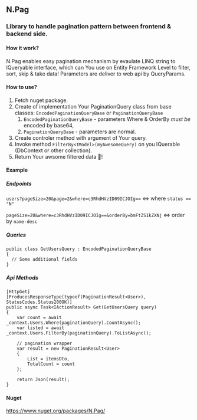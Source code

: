 ## N.Pag
### Library to handle pagination pattern between frontend & backend side.


#### How it work?

N.Pag enables easy pagination mechanism by evaulate LINQ string to IQueryable interface, which can You use on Entity Framework Level to filter, sort, skip & take data! Parameters are deliver to web api by QueryParams.

#### How to use? 

1. Fetch nuget package.
2. Create of implementation Your PaginationQuery class from base classes: ```EncodedPaginationQueryBase``` or ```PaginationQueryBase```
    1. ```EncodedPaginationQueryBase``` - parameters Where & OrderBy _must be_ encoded by base64,
    2. ```PaginationQueryBase``` - parameters are normal.
3. Create controler method with argument of Your query.
4. Invoke method ```FilterBy<TModel>(myAwesomeQuery)``` on you IQuerable (DbContext or other collection).
5. Return Your awsome filtered data 🤣!

#### Example

##### Endpoints 
```users?pageSize=20&page=2&where=c3RhdHVzID09ICJOIg==``` <=> where ```status == "N"``` 


```pageSize=20&where=c3RhdHVzID09ICJOIg==&orderBy=bmFtZS1kZXNj``` <=> order by ```name-desc``` 

##### Queries 

```
public class GetUsersQuery : EncodedPaginationQueryBase
{
  // Some additional fields
}

```

##### Api Methods

```
[HttpGet]
[ProducesResponseType(typeof(PaginationResult<User>), StatusCodes.Status200OK)]
public async Task<IActionResult> Get(GetUsersQuery query)
{
    var count = await _context.Users.Where(paginationQuery).CountAsync();
    var listed = await _context.Users.FilterBy(paginationQuery).ToListAsync();
    
    // pagination wrapper
    var result = new PaginationResult<User>
    {
        List = itemsDto,
        TotalCount = count
    };
    
    return Json(result);
}
```

#### Nuget 
https://www.nuget.org/packages/N.Pag/
